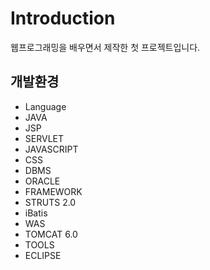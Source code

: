 # Introduction
웹프로그래밍을 배우면서 제작한 첫 프로젝트입니다.

## 개발환경
* Language
 * JAVA
 * JSP
 * SERVLET
 * JAVASCRIPT
 * CSS
* DBMS
 * ORACLE
* FRAMEWORK
 * STRUTS 2.0
 * iBatis
* WAS
 * TOMCAT 6.0
* TOOLS
 * ECLIPSE
